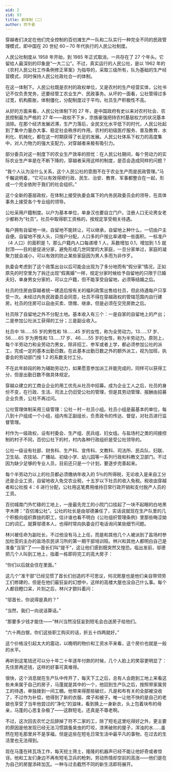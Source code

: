 ```yaml
---
aid: 2
zid: 93
title: 新体制（二）
author: 吹牛者
---
```


穿越者们决定在他们完全控制的百仞滩生产一队和二队实行一种完全不同的民政管理模式，即中国在 20 世纪 60－70 年代执行的人民公社制度。

人民公社制度从 1958 年开始，到 1985 年正式取消，一共存在了 27 个年头。它留给人最深刻的印象是“一大二公”。不过，真实运行的人民公社，是以 1962 年的《农村人民公社工作条例修正草案》为指导的，采取三级所有，队为基础的生产经营模式，同时保持人民公社政社合一的体制。

在这一体制下。人民公社既是农村的政权单位，又是农村的生产经营实体，公社书记不仅负责党务，还要经管工农业生产、民政事务。从坏的一面看，公社管得过多过宽，机构膨胀，体制僵化，分配制度过于平均，社员生产积极性不高。

从好的方面来看，人民公社体制下的 27 年，是中国政府有史以来对农村社会、农民控制最为严格的 27 年——政权不下乡，宗族豪强把持农村基层权力的状况基本消除。在那个经济发展迟滞，生产力落后，全民文化水平低下的时代，人民公社起到了集中力量办大事、稳定社会秩序的作用。农村的初级医疗服务、普及教育、水利化、机械化，都在这一时期获得了长足的发展。人民公社体系下权力的高度集中，对人力物力的强大支配力，对穿越者来极有吸引力。

部分委员对这一制度下的农业生产效率的担忧：在人民公社期间，每个劳动力的实际农业生产率是在不断下降的，穿越者采用这样的制度，是否会造成同样的问题？

“我个人认为没什么关系，这个人民公社的意图不在于农业生产而是民政管理。”马千瞩说明着，“它可以有效得把行政、民生、治安、教育、军事都整合在一起，形成一个完全依附于我们的社会组织。”

这个全新的基层政权，在体制上接受执委会属下的内务民政委员会的领导，在具体事务上接受各个专业组的领导。

公社采用户籍制度。以户为基本单位，单身汉也要自立门户。注册人口无论男女老少都称为“社员”。社员中取得职工资格的，按规定享受相关待遇。

每户拥有自留地一块，自留地不能转让，可以继承，自留地上种什么，一切由户主自便。自留地不按人头，只按户分配，人口多的户按比率递增一些面积。一标准户（4 人口）的面积是 1，那么户籍内人口每递增 1 人，系数增加 0.1，增加到 1.5 就封顶——目的是促进分家，避免形成几世同堂的大家庭，一旦分家单过，家庭的凝聚力就会减小，可以有效的防止某些家庭因为男人多而为非作歹。

执委会考虑到了这个政策出台以后可能会出现为了多分地而有“假分家”情况，正如原先的时空里为了拆迁出现“假离婚”一样，规定分家时候给予自留地的只限于已婚夫妇，单身男女分家的，可以立户籍，但不能享受自留地，必须等结婚之后。

社员的住房由穿越者统一建造后按有关的福利政策出售给社员，但此待遇每户只享受一次。未经过内务民政委员会同意，社员不得在穿越政权的管辖范围内自行建房。社员的住房可以自由买卖、馈赠、继承，但是必须在交完房款之后。

社员除了自留地之外不分配土地。基本收入有三个：一是自家的自留地上的产出；二是参加公社派工获得的工分；三是副业收入。

社员中 18……55 岁的男性和 18……45 岁的女性，称为全劳动力。13……17 岁、56……65 岁为男性和 13……17 岁、46……55 岁的女性，称为半劳动力。原则上，每个半劳动力和全劳动力男女，除非招工、参军或者上学，都必须参加公社的派工，完成一定的基本出勤日数。在此基本出勤日数之外的额外派工，视为加班，执委会的劳动部门按 1.2 的系数支付工分。

不在此年龄段的称为辅助劳动力，如果愿意参加派工并能完成的，同样可以获得工分，但是出勤日数不做具体规定。

穿越众建立的工商业企业的用工优先从社员中招募。成为企业工人之后，社员的身份不变，在行政、生活、司法上仍旧受公社的管理，但是其劳动管理、报酬由招募企业负责，公社不再过问。

公社管理体制采用三级管理：公社－村－社员小组。社员小组是最基本的单位，每八到十户组成一个小组，组内有正副组长，负责政令的传达、督促，对社员进行监督管理。

村作为一级政权，设有村委会、生产组、民兵组、妇女组。与盐场村之类的间接控制的村子不同，百仞公社下的村，村内各种行政组织是受公社领导的。

公社一级设有社部、财务科、生产科、宣传科、文教科、司法所、民兵队、妇联、卫生站、农技站、广播站、初级小学、幼儿园等一系列行政和科教文卫部门。不过因为缺少足够的专业人员，目前还只是一个计划，要逐步完善起来。

每个半劳动力以上的社员都必须缴纳年收入的 5％的所得税，无论收入是来自工分还是企业工资，自留地收入免交农业税，十五岁以下社员的收入免税。税收由穿越者和公社按 4：6 进行分配，公社用这笔费用维持日常行政开销和支付脱产人员的工资。

百仞城南门外忙碌的工地上，一座最先完工的小院门口挂起了一块不起眼的白地黑字木牌：“百仞滩公社”。公社的社长是由邬德兼任了，实话说就现在生产队里的几个积极向组织靠拢的职工，估计谁也看不明白《公社组织管理条例》里那些晦涩拗口的词汇。就算邬德本人，也得时常向执委会打电话询问某些细节问题。

林兴被任命为副社长，不过他没有马上上任，而是和其他几个人被派到了盐场村参加杜雯的主办的盐场农民讲习所的第一期干部培训班。林兴和其他人都明白自己是准备“当官”了——首长们叫“提干”，这让他们感到既突然又惶恐。临出发前，邬德把几个人叫到工地上，指着一栋即将完工的高大房子：

“你们以后就会住在里面。”

这几个“准干部”已经见惯了首长们创造的不可思议，何况房屋也是他们亲自带领劳工们修建的，但是在他们最狂妄的幻想中，这样的高楼大屋也没自己什么事。每个人都目瞪口呆，片刻之后，林兴才颤抖着问：

“邬首长，你说得是真的？”

“当然，我们一向说话算话。”

“那要多少钱才能住——”林兴当然没狂妄到短毛会白送房子给他们。

“六十两白银，你们这些职工购买的话，折五十四两就好。”

这个价格没引起太大的震动，以晚明的物价和工资水平来看，这个房价也就是一般的水平。

再听到这笔钱还可以分十年二十年逐年付款的时候，几个人脸上的笑容更明显了：先住房再还钱，这样的好事可真难得。

很快，这个消息就在生产队中传开了，每天下工之后，总有人会跑到工地上来看这些未来属于自己的房子，马蓬就是其中的一个，他回到生产队之后，按照带家属劳工的待遇，单独拨到一间工棚。他带来得那些破烂，凡是和布有关的全部被没收了，不过作为补偿，他得到了新的衣服、席子和被子。唯一让他不快的是自己的老娘也享受了当年他尝过的“净化”的滋味，看到换上一身新衣，头上包着块布的母亲，马蓬的心思复杂极了——这群短毛，还真是不尊老啊。

不过，这次回去农忙之后辞掉了符不二家的工，除了短毛这里吃得好之外，更主要的原因是他发现已经无法习惯跳蚤臭虫的叮咬，漆黑破败的屋子，浑浊的水……虽然在短毛那里并不是享福，但是这些在短毛日常生活中最平凡的事物，在过去的生活里也无法得到。

现在马蓬在砖瓦场工作，每天挖土筛土，隆隆的机器声已经不能让他好奇或者惊讶。他和工友们身边不再有短毛卫兵的枪刺，劳动热情却空前的高涨——他们是在为自己的房屋添砖加瓦。一种与过去截然不同的新生活即将展开。
